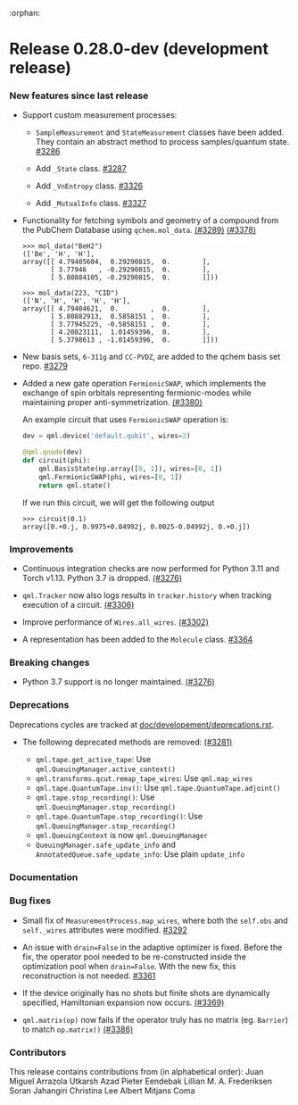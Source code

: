 :orphan:

# Release 0.28.0-dev (development release)

<h3>New features since last release</h3>

* Support custom measurement processes:
  * `SampleMeasurement` and `StateMeasurement` classes have been added. They contain an abstract
    method to process samples/quantum state.
    [#3286](https://github.com/PennyLaneAI/pennylane/pull/3286)

  * Add `_State` class.
    [#3287](https://github.com/PennyLaneAI/pennylane/pull/3287)

  * Add `_VnEntropy` class.
    [#3326](https://github.com/PennyLaneAI/pennylane/pull/3326)

  * Add `_MutualInfo` class.
    [#3327](https://github.com/PennyLaneAI/pennylane/pull/3327)

* Functionality for fetching symbols and geometry of a compound from the PubChem Database using `qchem.mol_data`.
  [(#3289)](https://github.com/PennyLaneAI/pennylane/pull/3289)
  [(#3378)](https://github.com/PennyLaneAI/pennylane/pull/3378)
 
  ```pycon
  >>> mol_data("BeH2")
  (['Be', 'H', 'H'],
  array([[ 4.79405604,  0.29290815,  0.        ],
         [ 3.77946   , -0.29290815,  0.        ],
         [ 5.80884105, -0.29290815,  0.        ]]))

  >>> mol_data(223, "CID")
  (['N', 'H', 'H', 'H', 'H'],
  array([[ 4.79404621,  0.        ,  0.        ],
         [ 5.80882913,  0.5858151 ,  0.        ],
         [ 3.77945225, -0.5858151 ,  0.        ],
         [ 4.20823111,  1.01459396,  0.        ],
         [ 5.3798613 , -1.01459396,  0.        ]]))
  ```

* New basis sets, `6-311g` and `CC-PVDZ`, are added to the qchem basis set repo.
  [#3279](https://github.com/PennyLaneAI/pennylane/pull/3279)

* Added a new gate operation `FermionicSWAP`, which implements the exchange of spin orbitals
  representing fermionic-modes while maintaining proper anti-symmetrization.
  [(#3380)](https://github.com/PennyLaneAI/pennylane/pull/3380)

  An example circuit that uses `FermionicSWAP` operation is:

  ```python
  dev = qml.device('default.qubit', wires=2)

  @qml.qnode(dev)
  def circuit(phi):
      qml.BasisState(np.array([0, 1]), wires=[0, 1])
      qml.FermionicSWAP(phi, wires=[0, 1])
      return qml.state()
  ```

  If we run this circuit, we will get the following output

  ```pycon
  >>> circuit(0.1)
  array([0.+0.j, 0.9975+0.04992j, 0.0025-0.04992j, 0.+0.j])
  ```


<h3>Improvements</h3>

* Continuous integration checks are now performed for Python 3.11 and Torch v1.13. Python 3.7 is dropped.
  [(#3276)](https://github.com/PennyLaneAI/pennylane/pull/3276)

* `qml.Tracker` now also logs results in `tracker.history` when tracking execution of a circuit.
   [(#3306)](https://github.com/PennyLaneAI/pennylane/pull/3306)

* Improve performance of `Wires.all_wires`.
  [(#3302)](https://github.com/PennyLaneAI/pennylane/pull/3302)

* A representation has been added to the `Molecule` class.
  [#3364](https://github.com/PennyLaneAI/pennylane/pull/3364)


<h3>Breaking changes</h3>

* Python 3.7 support is no longer maintained.
  [(#3276)](https://github.com/PennyLaneAI/pennylane/pull/3276)

<h3>Deprecations</h3>

Deprecations cycles are tracked at [doc/developement/deprecations.rst](https://docs.pennylane.ai/en/latest/development/deprecations.html).

* The following deprecated methods are removed:
  [(#3281)](https://github.com/PennyLaneAI/pennylane/pull/3281/)

  - `qml.tape.get_active_tape`: Use `qml.QueuingManager.active_context()`
  - `qml.transforms.qcut.remap_tape_wires`: Use `qml.map_wires`
  - `qml.tape.QuantumTape.inv()`: Use `qml.tape.QuantumTape.adjoint()`
  - `qml.tape.stop_recording()`: Use `qml.QueuingManager.stop_recording()`
  - `qml.tape.QuantumTape.stop_recording()`: Use `qml.QueuingManager.stop_recording()`
  - `qml.QueuingContext` is now `qml.QueuingManager`
  - `QueuingManager.safe_update_info` and `AnnotatedQueue.safe_update_info`: Use plain `update_info`

<h3>Documentation</h3>

<h3>Bug fixes</h3>

* Small fix of `MeasurementProcess.map_wires`, where both the `self.obs` and `self._wires`
  attributes were modified.
  [#3292](https://github.com/PennyLaneAI/pennylane/pull/3292)

* An issue with `drain=False` in the adaptive optimizer is fixed. Before the fix, the operator pool
  needed to be re-constructed inside the optimization pool when `drain=False`. With the new fix, 
  this reconstruction is not needed.
  [#3361](https://github.com/PennyLaneAI/pennylane/pull/3361)

* If the device originally has no shots but finite shots are dynamically specified, Hamiltonian
  expansion now occurs.
  [(#3369)](https://github.com/PennyLaneAI/pennylane/pull/3369)

* `qml.matrix(op)` now fails if the operator truly has no matrix (eg. `Barrier`) to match `op.matrix()`
  [(#3386)](https://github.com/PennyLaneAI/pennylane/pull/3386)


<h3>Contributors</h3>

This release contains contributions from (in alphabetical order):
Juan Miguel Arrazola
Utkarsh Azad
Pieter Eendebak
Lillian M. A. Frederiksen
Soran Jahangiri
Christina Lee
Albert Mitjans Coma
